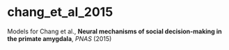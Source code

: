 # chang_et_al_2015
Models for Chang et al., **Neural mechanisms of social decision-making in the primate amygdala**, *PNAS* (2015)
